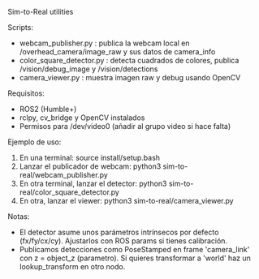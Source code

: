 Sim-to-Real utilities

Scripts:
- webcam_publisher.py : publica la webcam local en /overhead_camera/image_raw y sus datos de camera_info
- color_square_detector.py : detecta cuadrados de colores, publica /vision/debug_image y /vision/detections
- camera_viewer.py : muestra imagen raw y debug usando OpenCV

Requisitos:
- ROS2 (Humble+)
- rclpy, cv_bridge y OpenCV instalados
- Permisos para /dev/video0 (añadir al grupo video si hace falta)

Ejemplo de uso:
1) En una terminal: source install/setup.bash
2) Lanzar el publicador de webcam:
   python3 sim-to-real/webcam_publisher.py
3) En otra terminal, lanzar el detector:
   python3 sim-to-real/color_square_detector.py
4) En otra, lanzar el viewer:
   python3 sim-to-real/camera_viewer.py

Notas:
- El detector asume unos parámetros intrínsecos por defecto (fx/fy/cx/cy). Ajustarlos con ROS params si tienes calibración.
- Publicamos detecciones como PoseStamped en frame 'camera_link' con z = object_z (parametro). Si quieres transformar a 'world' haz un lookup_transform en otro nodo.
